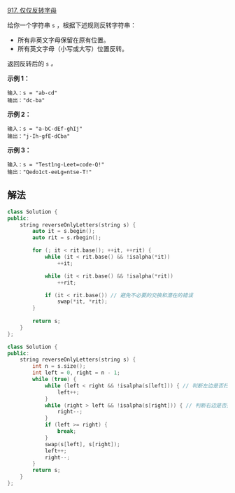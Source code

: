 [917. 仅仅反转字母](https://leetcode.cn/problems/reverse-only-letters/)

给你一个字符串 `s` ，根据下述规则反转字符串：

- 所有非英文字母保留在原有位置。
- 所有英文字母（小写或大写）位置反转。

返回反转后的 `s` *。* 

**示例 1：**

```
输入：s = "ab-cd"
输出："dc-ba"
```

**示例 2：**

```
输入：s = "a-bC-dEf-ghIj"
输出："j-Ih-gfE-dCba"
```

**示例 3：**

```
输入：s = "Test1ng-Leet=code-Q!"
输出："Qedo1ct-eeLg=ntse-T!"
```



## 解法

```cpp
class Solution {
public:
    string reverseOnlyLetters(string s) {
        auto it = s.begin();
        auto rit = s.rbegin();

        for (; it < rit.base(); ++it, ++rit) {
            while (it < rit.base() && !isalpha(*it))
                ++it;

            while (it < rit.base() && !isalpha(*rit))
                ++rit;

            if (it < rit.base()) // 避免不必要的交换和潜在的错误
                swap(*it, *rit);    
        }
        
        return s;
    }
};
```

```c++
class Solution {
public:
    string reverseOnlyLetters(string s) {
        int n = s.size();
        int left = 0, right = n - 1;
        while (true) {
            while (left < right && !isalpha(s[left])) { // 判断左边是否扫描到字母
                left++;
            }
            while (right > left && !isalpha(s[right])) { // 判断右边是否扫描到字母
                right--;
            }
            if (left >= right) {
                break;
            }
            swap(s[left], s[right]);
            left++;
            right--;
        }
        return s;
    }
};
```


